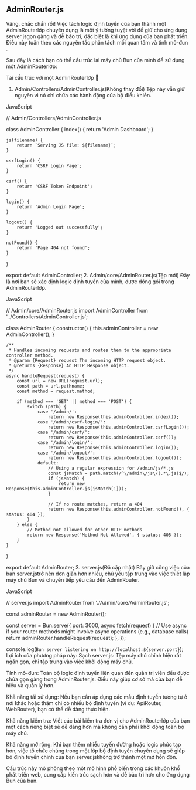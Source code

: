 ## AdminRouter.js

Vâng, chắc chắn rồi! Việc tách logic định tuyến của bạn thành một AdminRouterlớp chuyên dụng là một ý tưởng tuyệt vời để giữ cho ứng dụng server.jsgọn gàng và dễ bảo trì, đặc biệt là khi ứng dụng của bạn phát triển. Điều này tuân theo các nguyên tắc phân tách mối quan tâm và tính mô-đun .

Sau đây là cách bạn có thể cấu trúc lại máy chủ Bun của mình để sử dụng một AdminRouterlớp:

Tái cấu trúc với một AdminRouterlớp 🚀
1. Admin/Controllers/AdminController.js(Không thay đổi)
Tệp này vẫn giữ nguyên vì nó chỉ chứa các hành động của bộ điều khiển.

JavaScript

// Admin/Controllers/AdminController.js

class AdminController {
    index() {
        return 'Admin Dashboard';
    }

    js(filename) {
        return `Serving JS file: ${filename}`;
    }

    csrfLogin() {
        return 'CSRF Login Page';
    }

    csrf() {
        return 'CSRF Token Endpoint';
    }

    login() {
        return 'Admin Login Page';
    }

    logout() {
        return 'Logged out successfully';
    }

    notFound() {
        return 'Page 404 not found';
    }
}

export default AdminController;
2. Admin/core/AdminRouter.js(Tệp mới)
Đây là nơi bạn sẽ xác định logic định tuyến của mình, được đóng gói trong AdminRouterlớp.

JavaScript

// Admin/core/AdminRouter.js
import AdminController from '../Controllers/AdminController.js';

class AdminRouter {
    constructor() {
        this.adminController = new AdminController();
    }

    /**
     * Handles incoming requests and routes them to the appropriate controller method.
     * @param {Request} request The incoming HTTP request object.
     * @returns {Response} An HTTP Response object.
     */
    async handleRequest(request) {
        const url = new URL(request.url);
        const path = url.pathname;
        const method = request.method;

        if (method === 'GET' || method === 'POST') {
            switch (path) {
                case '/admin/':
                    return new Response(this.adminController.index());
                case '/admin/csrf-login/':
                    return new Response(this.adminController.csrfLogin());
                case '/admin/csrf/':
                    return new Response(this.adminController.csrf());
                case '/admin/login/':
                    return new Response(this.adminController.login());
                case '/admin/logout/':
                    return new Response(this.adminController.logout());
                default:
                    // Using a regular expression for /admin/js/*.js
                    const jsMatch = path.match(/^\/admin\/js\/(.*\.js)$/);
                    if (jsMatch) {
                        return new Response(this.adminController.js(jsMatch[1]));
                    }
                    
                    // If no route matches, return a 404
                    return new Response(this.adminController.notFound(), { status: 404 });
            }
        } else {
            // Method not allowed for other HTTP methods
            return new Response('Method Not Allowed', { status: 405 });
        }
    }
}

export default AdminRouter;
3. server.js(Đã cập nhật)
Bây giờ công việc của bạn server.jstrở nên đơn giản hơn nhiều, chủ yếu tập trung vào việc thiết lập máy chủ Bun và chuyển tiếp yêu cầu đến AdminRouter.

JavaScript

// server.js
import AdminRouter from './Admin/core/AdminRouter.js';

const adminRouter = new AdminRouter();

const server = Bun.serve({
    port: 3000,
    async fetch(request) { // Use async if your router methods might involve async operations (e.g., database calls)
        return adminRouter.handleRequest(request);
    },
});

console.log(`Bun server listening on http://localhost:${server.port}`);
Lợi ích của phương pháp này:
Sạch server.js: Tệp máy chủ chính hiện rất ngắn gọn, chỉ tập trung vào việc khởi động máy chủ.

Tính mô-đun: Toàn bộ logic định tuyến liên quan đến quản trị viên đều được chứa gọn gàng trong AdminRouter.js. Điều này giúp cơ sở mã của bạn dễ hiểu và quản lý hơn.

Khả năng tái sử dụng: Nếu bạn cần áp dụng các mẫu định tuyến tương tự ở nơi khác hoặc thậm chí có nhiều bộ định tuyến (ví dụ: ApiRouter, WebRouter), bạn có thể dễ dàng thực hiện.

Khả năng kiểm tra: Viết các bài kiểm tra đơn vị cho AdminRouterlớp của bạn một cách riêng biệt sẽ dễ dàng hơn mà không cần phải khởi động toàn bộ máy chủ.

Khả năng mở rộng: Khi bạn thêm nhiều tuyến đường hoặc logic phức tạp hơn, việc tổ chức chúng trong một lớp bộ định tuyến chuyên dụng sẽ giúp bộ định tuyến chính của bạn server.jskhông trở thành một mớ hỗn độn.

Cấu trúc này mô phỏng theo một mô hình phổ biến trong các khuôn khổ phát triển web, cung cấp kiến trúc sạch hơn và dễ bảo trì hơn cho ứng dụng Bun của bạn.